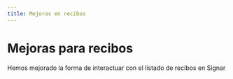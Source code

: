 ```yaml
---
title: Mejoras en recibos
---
```


# Mejoras para recibos

Hemos mejorado la forma de interactuar con el listado de recibos en Signar
